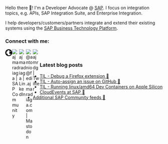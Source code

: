 Hello there 👋! I'm a Developer Advocate @ [SAP](https://sap.com). I focus on integration topics, e.g. APIs, SAP Integration Suite, and Enterprise Integration. 

I help developers/customers/partners integrate and extend their existing systems using the [SAP Business Technology Platform](https://www.sap.com/uk/products/business-technology-platform.html).

### Connect with me:

[<img align="left" alt="ajmaradiaga.com" width="22px" src="https://raw.githubusercontent.com/iconic/open-iconic/master/svg/globe.svg" />][website]
[<img align="left" alt="ajmaradiaga | SAP Community" width="22px" src="https://cdn.jsdelivr.net/npm/simple-icons@v4.20.0/icons/sap.svg" />][SAP]
[<img align="left" alt="ajmaradiaga | LinkedIn" width="22px" src="https://cdn.jsdelivr.net/npm/simple-icons@v4.20.0/icons/linkedin.svg" />][linkedin]
[<img align="left" alt="@antonio@fedi.ajmaradiaga.com | Mastodon" width="22px" src="https://cdn.jsdelivr.net/npm/simple-icons@v4.20.0/icons/mastodon.svg" />][mastodon]
[<img align="left" alt="ajmrdg | Twitter" width="22px" src="https://cdn.jsdelivr.net/npm/simple-icons@v4.20.0/icons/twitter.svg" />][twitter]

<br />

### Latest blog posts
<!-- BLOG:START -->
- [TIL - Debug a Firefox extension 🐞](http://www.ajmaradiaga.com/TIL-debug-a-firefox-extension/)
- [TIL - Auto-assign an issue on GitHub 🤖](http://www.ajmaradiaga.com/TIL-autoassign-an-issue-on-GitHub/)
- [TIL - Running linux/amd64 Dev Containers on Apple Silicon](http://www.ajmaradiaga.com/TIL-Running-Linux-DevContainers-in-AppleSilicon/)
- [CloudEvents at SAP 🌁](http://www.ajmaradiaga.com/cloud-events-at-sap/)
- [Additional SAP Community feeds 📡](http://www.ajmaradiaga.com/additional-SAP-Community-feeds/)
<!-- BLOG:END -->

[website]: https://ajmaradiaga.com
[twitter]: https://twitter.com/ajmrdg
[SAP]: https://profile.sap.com/profile/idbf9c7e7bec7d4fb5e87726eeb695bd40061688b3db602601682d6c4c7b907dbc
[linkedin]: https://www.linkedin.com/in/ajmaradiaga/
[mastodon]: https://fedi.ajmaradiaga.com/@antonio

<!--
**ajmaradiaga/ajmaradiaga** is a ✨ _special_ ✨ repository because its `README.md` (this file) appears on your GitHub profile.

Here are some ideas to get you started:

- 🔭 I’m currently working on ...
- 🌱 I’m currently learning ...
- 👯 I’m looking to collaborate on ...
- 🤔 I’m looking for help with ...
- 💬 Ask me about ...
- 📫 How to reach me: ...
- 😄 Pronouns: ...
- ⚡ Fun fact: ...
-->


